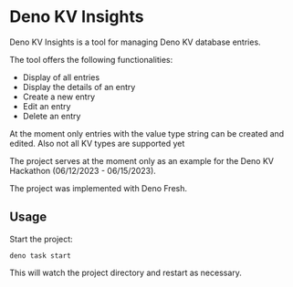 # Deno KV Insights

Deno KV Insights is a tool for managing Deno KV database entries.

The tool offers the following functionalities:

- Display of all entries
- Display the details of an entry
- Create a new entry
- Edit an entry
- Delete an entry

At the moment only entries with the value type string can be created and edited. Also not all KV types are supported yet

The project serves at the moment only as an example for the Deno KV Hackathon (06/12/2023 - 06/15/2023).

The project was implemented with Deno Fresh.

## Usage

Start the project:

```
deno task start
```

This will watch the project directory and restart as necessary.
